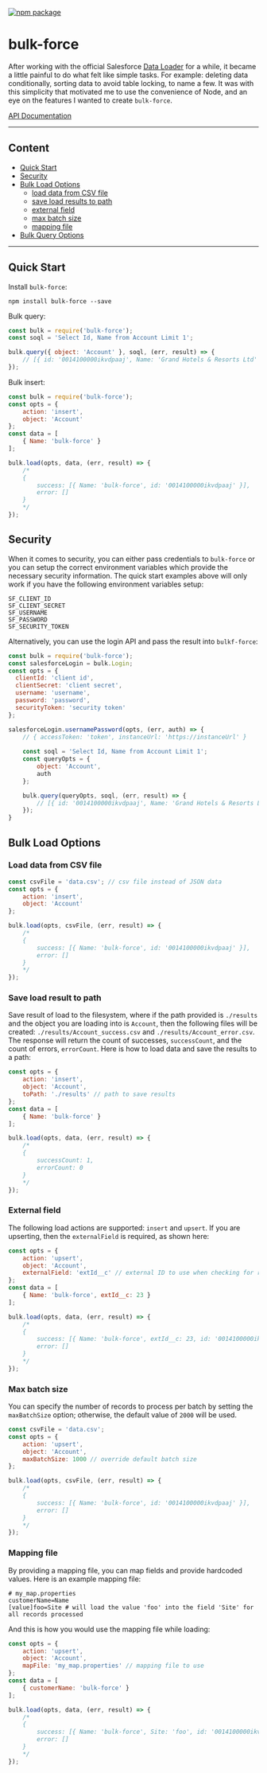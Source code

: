[![npm package](https://nodei.co/npm/bulk-force.png?downloads=true&downloadRank=true&stars=true)](https://nodei.co/npm/bulk-force/)

# bulk-force

After working with the official Salesforce [Data Loader](https://developer.salesforce.com/page/Data_Loader) for a while, it became a little painful to do what felt like simple tasks. For example: deleting data conditionally, sorting data to avoid table locking, to name a few. It was with this simplicity that motivated me to use the convenience of Node, and an eye on the features I wanted to create `bulk-force`.

[API Documentation](https://rollerb.github.io/bulk-force)

---

## Content

* [Quick Start](#quick-start)
* [Security](#security)
* [Bulk Load Options](#bulk-load-options)
  * [load data from CSV file](#load-data-from-csv-file)
  * [save load results to path](#save-load-results-to-path)
  * [external field](#external-field)
  * [max batch size](#max-batch-size)
  * [mapping file](#mapping-file)
* [Bulk Query Options](#bulk-query-options)

---

## Quick Start

Install `bulk-force`:
```
npm install bulk-force --save
```

Bulk query:
```javascript
const bulk = require('bulk-force');
const soql = 'Select Id, Name from Account Limit 1';

bulk.query({ object: 'Account' }, soql, (err, result) => {
	// [{ id: '0014100000ikvdpaaj', Name: 'Grand Hotels & Resorts Ltd' }]
});
```

Bulk insert:
```javascript
const bulk = require('bulk-force');
const opts = {
	action: 'insert',
    object: 'Account'
};
const data = [
	{ Name: 'bulk-force' }
];

bulk.load(opts, data, (err, result) => {
	/* 
    {
		success: [{ Name: 'bulk-force', id: '0014100000ikvdpaaj' }],
        error: []
    }
    */
});
```

## Security

When it comes to security, you can either pass credentials to `bulk-force` or you can setup the correct environment variables which provide the necessary security information. The quick start examples above will only work if you have the following environment variables setup:

```
SF_CLIENT_ID
SF_CLIENT_SECRET
SF_USERNAME
SF_PASSWORD
SF_SECURITY_TOKEN
```

Alternatively, you can use the login API and pass the result into `bulkf-force`:

```javascript
const bulk = require('bulk-force');
const salesforceLogin = bulk.Login;
const opts = {
  clientId: 'client id',
  clientSecret: 'client secret',
  username: 'username',
  password: 'password',
  securityToken: 'security token'
};    

salesforceLogin.usernamePassword(opts, (err, auth) => {
	// { accessToken: 'token', instanceUrl: 'https://instanceUrl' }
    
    const soql = 'Select Id, Name from Account Limit 1';
    const queryOpts = {
    	object: 'Account',
        auth
    };

    bulk.query(queryOpts, soql, (err, result) => {
        // [{ id: '0014100000ikvdpaaj', Name: 'Grand Hotels & Resorts Ltd' }]
    });    
}
```


## Bulk Load Options

### Load data from CSV file


```javascript
const csvFile = 'data.csv'; // csv file instead of JSON data
const opts = {
	action: 'insert',
    object: 'Account'
};

bulk.load(opts, csvFile, (err, result) => {
	/* 
    {
		success: [{ Name: 'bulk-force', id: '0014100000ikvdpaaj' }],
        error: []
    }
    */
});
```

### Save load result to path

Save result of load to the filesystem, where if the path provided is `./results` and the object you are loading into is `Account`, then the following files will be created: `./results/Account_success.csv` and `./results/Account_error.csv`. The response will return the count of successes, `successCount`, and the count of errors, `errorCount`. Here is how to load data and save the results to a path:

```javascript
const opts = {
	action: 'insert',
    object: 'Account',
    toPath: './results' // path to save results
};
const data = [
	{ Name: 'bulk-force' }
];

bulk.load(opts, data, (err, result) => {
	/*
    {
    	successCount: 1,
        errorCount: 0
    }
    */
});
```

### External field

The following load actions are supported: `insert` and `upsert`. If you are upserting, then the `externalField` is required, as shown here:

```javascript
const opts = {
	action: 'upsert',
    object: 'Account',
    externalField: 'extId__c' // external ID to use when checking for record uniqueness
};
const data = [
	{ Name: 'bulk-force', extId__c: 23 }
];

bulk.load(opts, data, (err, result) => {
	/* 
    {
		success: [{ Name: 'bulk-force', extId__c: 23, id: '0014100000ikvdpaaj' }],
        error: []
    }
    */
});
```

### Max batch size

You can specify the number of records to process per batch by setting the `maxBatchSize` option; otherwise, the default value of `2000` will be used.

```javascript
const csvFile = 'data.csv';
const opts = {
	action: 'upsert',
    object: 'Account',
    maxBatchSize: 1000 // override default batch size
};

bulk.load(opts, csvFile, (err, result) => {
	/* 
    {
		success: [{ Name: 'bulk-force', id: '0014100000ikvdpaaj' }],
        error: []
    }
    */
});
```

### Mapping file

By providing a mapping file, you can map fields and provide hardcoded values. Here is an example mapping file:

```properties
# my_map.properties
customerName=Name
[value]foo=Site # will load the value 'foo' into the field 'Site' for all records processed
```

And this is how you would use the mapping file while loading:

```javascript
const opts = {
	action: 'upsert',
    object: 'Account',
    mapFile: 'my_map.properties' // mapping file to use
};
const data = [
	{ customerName: 'bulk-force' }
];

bulk.load(opts, data, (err, result) => {
	/* 
    {
		success: [{ Name: 'bulk-force', Site: 'foo', id: '0014100000ikvdpaaj' }],
        error: []
    }
    */
});
```

